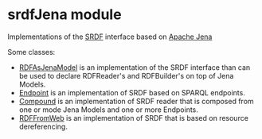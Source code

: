 # srdfJena module

Implementations of the [SRDF](https://github.com/labra/shaclex/tree/master/modules/srdf) interface based on [Apache Jena](https://jena.apache.org/)

Some classes:
- [RDFAsJenaModel](https://github.com/weso/srdf/blob/master/modules/srdfJena/src/main/scala/es/weso/rdf/jena/RDFAsJenaModel.scala) is an implementation of the SRDF interface than can be used to declare RDFReader's and RDFBuilder's on top of Jena Models.
- [Endpoint](https://github.com/weso/srdf/blob/master/modules/srdfJena/src/main/scala/es/weso/rdf/jena/Endpoint.scala) is an implementation of SRDF based on SPARQL endpoints.
- [Compound](https://github.com/weso/srdf/blob/master/modules/srdfJena/src/main/scala/es/weso/rdf/jena/Compound.scala) is an implementation of SRDF reader that is composed from one or mode Jena Models and one or more Endpoints.
- [RDFFromWeb](https://github.com/weso/srdf/blob/master/modules/srdfJena/src/main/scala/es/weso/rdf/jena/RDFFromWeb.scala) is an implementation of SRDF that is based on resource dereferencing.
